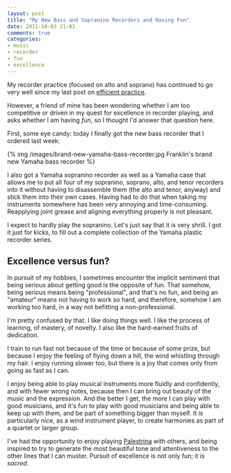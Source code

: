 ```yaml
---
layout: post
title: "My New Bass and Sopranino Recorders and Having Fun"
date: 2011-10-03 21:03
comments: true
categories:
- music
- recorder
- fun
- excellence
---
```

My recorder practice (focused on alto and soprano) has continued to go very well since my last post on [efficient practice](/blog/2011/09/29/a-musicians-best-friend/).

However, a friend of mine has been wondering whether I am too competitive or driven in my quest for excellence in recorder playing, and asks whether I am having *fun*, so I thought I'd answer that question here.

First, some eye candy: today I finally got the new bass recorder that I ordered last week:

{% img /images/brand-new-yamaha-bass-recorder.jpg Franklin's brand new Yamaha bass recorder %}

<!--more-->

I also got a Yamaha sopranino recorder as well as a Yamaha case that allows me to put all four of my sopranino, soprano, alto, and tenor recorders into it without having to disassemble them (the alto and tenor, anyway) and stick them into their own cases. Having had to do that when taking my instruments somewhere has been very annoying and time-consuming. Reapplying joint grease and aligning everything properly is not pleasant.

I expect to hardly play the sopranino. Let's just say that it is very shrill. I got it just for kicks, to fill out a complete collection of the Yamaha plastic recorder series.

## Excellence versus fun?

In pursuit of my hobbies, I sometimes encounter the implicit sentiment that being serious about getting good is the opposite of fun. That somehow, being serious means being "professional", and that's no fun, and being an "amateur" means not having to work so hard, and therefore, somehow I am working too hard, in a way not befitting a non-professional.

I'm pretty confused by that. I like doing things well. I like the process of learning, of mastery, of novelty. I also like the hard-earned fruits of dedication.

I train to run fast not because of the time or because of some prize, but because I enjoy the feeling of flying down a hill, the wind whistling through my hair. I enjoy running slower too, but there is a joy that comes only from going as fast as I can.

I enjoy being able to play musical instruments more fluidly and confidently, and with fewer wrong notes, because then I can bring out beauty of the music and the expression. And the better I get, the more I can play with good musicians, and it's fun to play with good musicians and being able to keep up with them, and be part of something bigger than myself. It is particularly nice, as a wind instrument player, to create harmonies as part of a quartet or larger group.

I've had the opportunity to enjoy playing [Palestrina](http://en.wikipedia.org/wiki/Giovanni_Pierluigi_da_Palestrina) with others, and being inspired to try to generate the most beautiful tone and attentiveness to the other lines that I can muster. Pursuit of excellence is not only fun; it is *sacred*.
